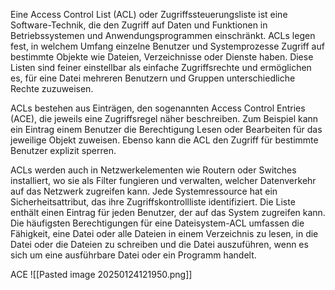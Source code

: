 Eine Access Control List (ACL) oder Zugriffssteuerungsliste ist eine Software-Technik, die den Zugriff auf Daten und Funktionen in Betriebssystemen und Anwendungsprogrammen einschränkt. ACLs legen fest, in welchem Umfang einzelne Benutzer und Systemprozesse Zugriff auf bestimmte Objekte wie Dateien, Verzeichnisse oder Dienste haben. Diese Listen sind feiner einstellbar als einfache Zugriffsrechte und ermöglichen es, für eine Datei mehreren Benutzern und Gruppen unterschiedliche Rechte zuzuweisen.

ACLs bestehen aus Einträgen, den sogenannten Access Control Entries (ACE), die jeweils eine Zugriffsregel näher beschreiben. Zum Beispiel kann ein Eintrag einem Benutzer die Berechtigung Lesen oder Bearbeiten für das jeweilige Objekt zuweisen. Ebenso kann die ACL den Zugriff für bestimmte Benutzer explizit sperren.

ACLs werden auch in Netzwerkelementen wie Routern oder Switches installiert, wo sie als Filter fungieren und verwalten, welcher Datenverkehr auf das Netzwerk zugreifen kann. Jede Systemressource hat ein Sicherheitsattribut, das ihre Zugriffskontrollliste identifiziert. Die Liste enthält einen Eintrag für jeden Benutzer, der auf das System zugreifen kann. Die häufigsten Berechtigungen für eine Dateisystem-ACL umfassen die Fähigkeit, eine Datei oder alle Dateien in einem Verzeichnis zu lesen, in die Datei oder die Dateien zu schreiben und die Datei auszuführen, wenn es sich um eine ausführbare Datei oder ein Programm handelt.


ACE
![[Pasted image 20250124121950.png]]